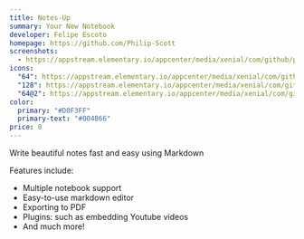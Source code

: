 ```yaml
---
title: Notes-Up
summary: Your New Notebook
developer: Felipe Escoto
homepage: https://github.com/Philip-Scott
screenshots:
  - https://appstream.elementary.io/appcenter/media/xenial/com/github/philip-scott.notes-up.desktop/23E3918C7FB15EF32CB8B648674680A4/screenshots/image-1_orig.png
icons:
  "64": https://appstream.elementary.io/appcenter/media/xenial/com/github/philip-scott.notes-up.desktop/23E3918C7FB15EF32CB8B648674680A4/icons/64x64/com.github.philip-scott.notes-up_com.github.philip-scott.notes-up.png
  "128": https://appstream.elementary.io/appcenter/media/xenial/com/github/philip-scott.notes-up.desktop/23E3918C7FB15EF32CB8B648674680A4/icons/128x128/com.github.philip-scott.notes-up_com.github.philip-scott.notes-up.png
  "64@2": https://appstream.elementary.io/appcenter/media/xenial/com/github/philip-scott.notes-up.desktop/23E3918C7FB15EF32CB8B648674680A4/icons/64x64@2/com.github.philip-scott.notes-up_com.github.philip-scott.notes-up.png
color:
  primary: "#D0F3FF"
  primary-text: "#004B66"
price: 0
---
```


<p>Write beautiful notes fast and easy using Markdown</p>
<p>Features include:</p>
<ul>
  <li>Multiple notebook support</li>
  <li>Easy-to-use markdown editor</li>
  <li>Exporting to PDF</li>
  <li>Plugins: such as embedding Youtube videos</li>
  <li>And much more!</li>
</ul>